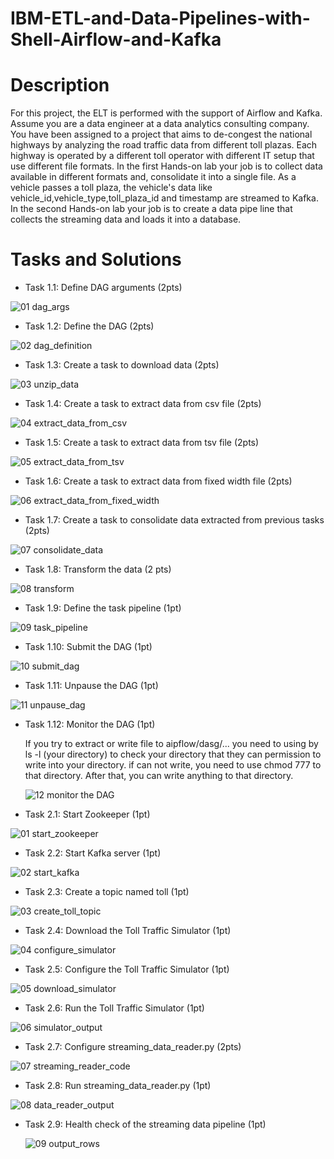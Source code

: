 # IBM-ETL-and-Data-Pipelines-with-Shell-Airflow-and-Kafka
# Description
For this project, the ELT is performed with the support of Airflow and Kafka. Assume you are a data engineer at a data analytics consulting company. You have been assigned to a project that aims to de-congest the national highways by analyzing the road traffic data from different toll plazas. Each highway is operated by a different toll operator with different IT setup that use different file formats.
In the first Hands-on lab your job is to collect data available in different formats and, consolidate it into a single file. As a vehicle passes a toll plaza, the vehicle's data like vehicle_id,vehicle_type,toll_plaza_id and timestamp are streamed to Kafka. In the second Hands-on lab your job is to create a data pipe line that collects the streaming data and loads it into a database.

# Tasks and Solutions
- Task 1.1: Define DAG arguments (2pts)

![01 dag_args](https://github.com/chaiyaS/IBM-ETL-and-Data-Pipelines-with-Shell-Airflow-and-Kafka/assets/142322529/2d795dcb-0e52-4ded-96e1-3c02a52fd8b6)

- Task 1.2: Define the DAG (2pts)

![02 dag_definition](https://github.com/chaiyaS/IBM-ETL-and-Data-Pipelines-with-Shell-Airflow-and-Kafka/assets/142322529/56fd7682-8078-4e5b-9c4e-e21a4b5bea78)

- Task 1.3: Create a task to download data (2pts)
  
![03 unzip_data](https://github.com/chaiyaS/IBM-ETL-and-Data-Pipelines-with-Shell-Airflow-and-Kafka/assets/142322529/96c7a3e7-5ff9-4e82-88ef-4ec7b0cfdcf5)

- Task 1.4: Create a task to extract data from csv file (2pts)

![04 extract_data_from_csv](https://github.com/chaiyaS/IBM-ETL-and-Data-Pipelines-with-Shell-Airflow-and-Kafka/assets/142322529/0750667c-a0a2-4ce1-9757-578b8580b0c0)

- Task 1.5: Create a task to extract data from tsv file (2pts)

![05 extract_data_from_tsv](https://github.com/chaiyaS/IBM-ETL-and-Data-Pipelines-with-Shell-Airflow-and-Kafka/assets/142322529/e37336a6-b914-469c-b49e-fa417ed12c81)

- Task 1.6: Create a task to extract data from fixed width file (2pts)

![06 extract_data_from_fixed_width](https://github.com/chaiyaS/IBM-ETL-and-Data-Pipelines-with-Shell-Airflow-and-Kafka/assets/142322529/4e1b5ed2-dd1f-40a7-b498-35fdf599da02)

- Task 1.7: Create a task to consolidate data extracted from previous tasks (2pts)

![07 consolidate_data](https://github.com/chaiyaS/IBM-ETL-and-Data-Pipelines-with-Shell-Airflow-and-Kafka/assets/142322529/ba8c7c79-acaf-42d8-860b-ec0f7d830325)

- Task 1.8: Transform the data (2 pts)

![08 transform](https://github.com/chaiyaS/IBM-ETL-and-Data-Pipelines-with-Shell-Airflow-and-Kafka/assets/142322529/2d2a7245-65ff-494a-9663-4da553e98a7e)

- Task 1.9: Define the task pipeline (1pt)

![09 task_pipeline](https://github.com/chaiyaS/IBM-ETL-and-Data-Pipelines-with-Shell-Airflow-and-Kafka/assets/142322529/6674c21d-45ca-4579-969b-c9a7f47f3e2b)

- Task 1.10: Submit the DAG (1pt)

![10 submit_dag](https://github.com/chaiyaS/IBM-ETL-and-Data-Pipelines-with-Shell-Airflow-and-Kafka/assets/142322529/52c6cb4e-2de1-4f1a-9292-a3112cd23a7b)

- Task 1.11: Unpause the DAG (1pt)

![11 unpause_dag](https://github.com/chaiyaS/IBM-ETL-and-Data-Pipelines-with-Shell-Airflow-and-Kafka/assets/142322529/91aeff55-ab5c-430a-a86f-c7e58b4bcc9c)

- Task 1.12: Monitor the DAG (1pt)
  
  If you try to extract or write file to aipflow/dasg/... you need to using by ls -l (your directory) to check your directory that they can permission to write into your directory. if can not write, you need to use chmod 777 to that directory. After that, you can write anything to that directory.

  ![12 monitor the DAG](https://github.com/chaiyaS/IBM-ETL-and-Data-Pipelines-with-Shell-Airflow-and-Kafka/assets/142322529/000da55e-79aa-405b-983d-4703cd254504)

- Task 2.1: Start Zookeeper (1pt)

![01 start_zookeeper](https://github.com/chaiyaS/IBM-ETL-and-Data-Pipelines-with-Shell-Airflow-and-Kafka/assets/142322529/52312a9c-e9d3-4099-98ae-bde0f8b81d5e)

- Task 2.2: Start Kafka server (1pt)

![02 start_kafka](https://github.com/chaiyaS/IBM-ETL-and-Data-Pipelines-with-Shell-Airflow-and-Kafka/assets/142322529/ecfca1f7-ab5f-4b1a-a662-09ad1fb120ce)

- Task 2.3: Create a topic named toll (1pt)

![03 create_toll_topic](https://github.com/chaiyaS/IBM-ETL-and-Data-Pipelines-with-Shell-Airflow-and-Kafka/assets/142322529/4969c5dd-85ca-49a0-bbd9-bfabd1891fa4)

- Task 2.4: Download the Toll Traffic Simulator (1pt)

![04 configure_simulator](https://github.com/chaiyaS/IBM-ETL-and-Data-Pipelines-with-Shell-Airflow-and-Kafka/assets/142322529/b193b02c-d3af-45a2-b7fe-04e94f7d049f)

- Task 2.5: Configure the Toll Traffic Simulator (1pt)

![05 download_simulator](https://github.com/chaiyaS/IBM-ETL-and-Data-Pipelines-with-Shell-Airflow-and-Kafka/assets/142322529/05bae677-bc5d-4d0e-af0c-6f5e0bd11e1b)

- Task 2.6: Run the Toll Traffic Simulator (1pt)

![06 simulator_output](https://github.com/chaiyaS/IBM-ETL-and-Data-Pipelines-with-Shell-Airflow-and-Kafka/assets/142322529/2cee812d-70c4-473f-9325-d5eee86ec4f5)

- Task 2.7: Configure streaming_data_reader.py (2pts)

![07 streaming_reader_code](https://github.com/chaiyaS/IBM-ETL-and-Data-Pipelines-with-Shell-Airflow-and-Kafka/assets/142322529/7457d878-b835-4a3b-80f4-e119ce82d6e5)

- Task 2.8: Run streaming_data_reader.py (1pt)

![08 data_reader_output](https://github.com/chaiyaS/IBM-ETL-and-Data-Pipelines-with-Shell-Airflow-and-Kafka/assets/142322529/968d6476-d100-4423-b1c1-83f86f85b13b)

- Task 2.9: Health check of the streaming data pipeline (1pt)
  
  ![09 output_rows](https://github.com/chaiyaS/IBM-ETL-and-Data-Pipelines-with-Shell-Airflow-and-Kafka/assets/142322529/9ed49371-ac9e-4dd2-b590-f3a012dcadbc)
